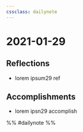 ```yaml
---
cssclass: dailynote
---
```

# 2021-01-29

## Reflections
* lorem ipsum29 ref
## Accomplishments
* lorem ipsn29 accomplish

%% #dailynote %%